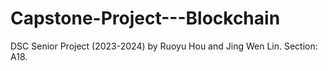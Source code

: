 # Capstone-Project---Blockchain
DSC Senior Project (2023-2024) by Ruoyu Hou and Jing Wen Lin. Section: A18.
